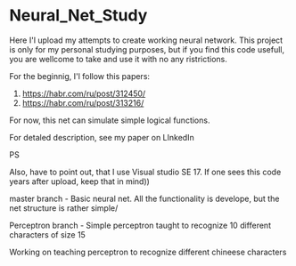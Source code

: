 # Neural_Net_Study

Here I'l upload my attempts to create working neural network.
This project is only for my personal studying purposes, but if you find this code usefull, you are wellcome to take and use it with no any ristrictions.

For the beginnig, I'l follow this papers:
1. https://habr.com/ru/post/312450/
2. https://habr.com/ru/post/313216/


For now, this net can simulate simple logical functions.

For detaled description, see my paper on LInkedIn

PS


Also, have to point out, that I use Visual studio SE 17.
If one sees this code years after upload, keep that in mind))

master branch - Basic neural net. All the functionality is develope, but the net structure is rather simple/

Perceptron branch - Simple perceptron taught to recognize 10 different characters of size 15

Working on teaching perceptron to recognize different chineese characters

